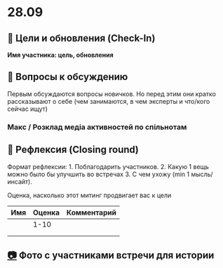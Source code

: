 # 28.09

## 🎯 Цели и обновления \(Check-In\) <a id="celi-i-apdeity"></a>

**Имя участника: цель, обновления**

## 📝 Вопросы к обсуждению <a id="voprosy"></a>

Первым обсуждаются вопросы новичков. Но перед этим они кратко рассказывают о себе \(чем занимаются, в чем эксперты и что/кого сейчас ищут\)

### Макс / Розклад медіа активностей по спільнотам

## 🤔 Рефлексия \(Closing round\) <a id="refleksiya"></a>

Формат рефлексии: 1. Поблагодарить участников. 2. Какую 1 вещь можно было бы улучшить во встречах 3. С чем ухожу \(min 1 мысль/инсайт\).

Оценка, насколько этот митинг продвигает вас к цели

| Имя | Оценка | Комментарий |
| :--- | :--- | :--- |
|  | 1-10 |  |
|  |  |  |
|  |  |  |

## [📷](https://emojipedia.org/camera/) Фото с участниками встречи для истории

